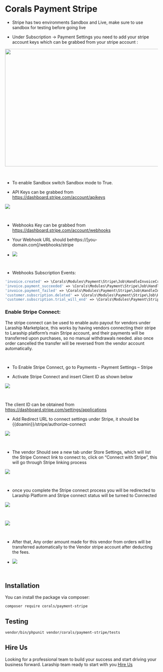 # Corals Payment Stripe

- Stripe has two environments Sandbox and Live, make sure to use sandbox for testing before going live

- Under Subscription -> Payment Settings you need to add your stripe account keys which can be grabbed from your stripe account :

<p><img src="https://www.laraship.com/wp-content/uploads/2017/12/stripe_settings.png" alt="" width="508" height="388"></p>
<p>&nbsp;</p>

- To enable Sandbox switch Sandbox mode to True.

- API Keys can be grabbed from https://dashboard.stripe.com/account/apikeys

<p><img src="https://www.laraship.com/wp-content/uploads/2017/12/stripe_api_keys.png"></p>
<p>&nbsp;</p>

- Webhooks Key can be grabbed from https://dashboard.stripe.com/account/webhooks

- Your Webhook URL should behttps://[you-domain.com]/webhooks/stripe

- <p><img src="https://www.laraship.com/wp-content/uploads/2017/12/strpe_webhooks.png"></p>
<p>&nbsp;</p>

- Webhooks Subscription Events:
```php
'invoice.created' => \Corals\Modules\Payment\Stripe\Job\HandleInvoiceCreated::class,
'invoice.payment_succeeded' => \Corals\Modules\Payment\Stripe\Job\HandleInvoicePaymentSucceeded::class,
'invoice.payment_failed' => \Corals\Modules\Payment\Stripe\Job\HandleInvoicePaymentFailed::class,
'customer.subscription.deleted' => \Corals\Modules\Payment\Stripe\Job\HandleCustomerSubscriptionDeleted::class,
'customer.subscription.trial_will_end' => \Corals\Modules\Payment\Stripe\Job\HandleCustomerTrialWillEnd::class,
```

### Enable Stripe Connect:
The stripe connect can be used to enable auto payout for vendors under Laraship Marketplace, this works by having vendors connecting their stripe to Laraship platform’s main Stripe account, and their payments will be transferred upon purchases, so no manual withdrawals needed. also once order cancelled the transfer will be reversed from the vendor account automatically.

<p>&nbsp;</p>

- To Enable Stripe Connect, go to Payments – Payment Settings – Stripe

- Activate Stripe Connect and insert Client ID as shown below

<p><img src="https://www.laraship.com/wp-content/uploads/2017/12/Laarvel-stripe-connect-1024x190.png"></p>
<p>&nbsp;</p>

The client ID can be obtained from https://dashboard.stripe.com/settings/applications

- Add Redirect URL to connect settings under Stripe, it should be {{doamin}}/stripe/authorize-connect

<p><img src="https://www.laraship.com/wp-content/uploads/2017/12/stripe-connect-key-redirect-1024x463.png"></p>
<p>&nbsp;</p>

- The vendor Should see a new tab under Store Settings, which will list the Stripe Connect link to connect to, click on “Connect with Stripe”, this will go through Stripe linking process

<p><img src="https://www.laraship.com/wp-content/uploads/2017/12/vendor-stripe-connect-settings-1024x391.png"></p>
<p>&nbsp;</p>


- once you complete the Stripe connect process you will be redirected to Laraship Platform and Stripe connect status will be turned to Connected

<p><img src="https://www.laraship.com/wp-content/uploads/2017/12/stripe-connect-redirect-1024x677.png"></p>
<p>&nbsp;</p>

<p><img src="https://www.laraship.com/wp-content/uploads/2017/12/vendor-stripe-connect-activated-1024x245.png"></p>
<p>&nbsp;</p>

- After that, Any order amount made for this vendor from orders will be transferred automatically to the Vendor stripe account after deducting the fees.

- <p><img src="https://www.laraship.com/wp-content/uploads/2017/12/vendor-payout.png"></p>
<p>&nbsp;</p>


## Installation

You can install the package via composer:

```bash
composer require corals/payment-stripe
```

## Testing

```bash
vendor/bin/phpunit vendor/corals/payment-stripe/tests 
```

## Hire Us
Looking for a professional team to build your success and start driving your business forward.
Laraship team ready to start with you [Hire Us](https://www.laraship.com/contact)
